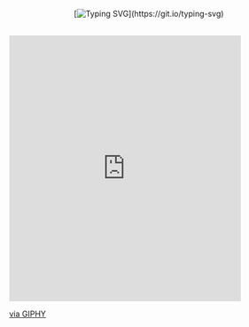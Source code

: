 <div align="center">
  
[![Typing SVG](https://readme-typing-svg.demolab.com?font=Fira+Code&size=20&pause=1000&lines=Hello+there!)](https://git.io/typing-svg)

</div>

<br>

<div>
  
<iframe src="https://giphy.com/embed/6XuA2WMKsgqS4" width="418" height="480" frameBorder="0" class="giphy-embed" allowFullScreen></iframe><p><a href="https://giphy.com/gifs/tree-miami-hotline-6XuA2WMKsgqS4">via GIPHY</a></p>
</div>

